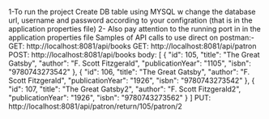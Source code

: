 1-To run the project Create DB table using MYSQL w change the database url, username and password according to your configration (that is in the application properties file)
2- Also pay attention to the running port in in the application properties file
Samples of API calls to use direct on postman:-
GET:  http://localhost:8081/api/books
GET: http://localhost:8081/api/patron
POST:  http://localhost:8081/api/books 
   body: [
    {
        "id": 105,
        "title": "The Great Gatsby",
        "author": "F. Scott Fitzgerald",
        "publicationYear": "1105",
        "isbn": "9780743273542"
    },
    {
        "id": 106,
        "title": "The Great Gatsby",
        "author": "F. Scott Fitzgerald",
        "publicationYear": "1926",
        "isbn": "9780743273542"
    },
    {
        "id": 107,
        "title": "The Great Gatsby2",
        "author": "F. Scott Fitzgerald2",
        "publicationYear": "1926",
        "isbn": "9780743273562"
    }
]
PUT: http://localhost:8081/api/patron/return/105/patron/2
